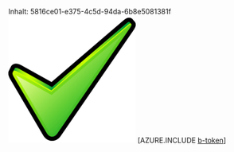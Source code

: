 Inhalt: 5816ce01-e375-4c5d-94da-6b8e5081381f![Bild](322fa990-fcfb-41a7-b2ac-3721d2cf61ab.png)
[AZURE.INCLUDE [b-token](18e0fd65-922a-4401-aa74-0e0800850642.md)]
